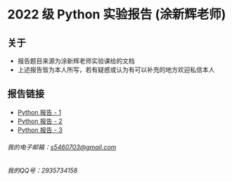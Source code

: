# 2022 级 Python 实验报告 (涂新辉老师)
## 关于
* 报告题目来源为涂新辉老师实验课给的文档
* 上述报告皆为本人所写，若有疑惑或认为有可以补充的地方欢迎私信本人

## 报告链接
* [Python 报告 - 1](https://blackishgreen33.github.io/CCNU-Python/001.html)
* [Python 报告 - 2](https://blackishgreen33.github.io/CCNU-Python/002.html)
* [Python 报告 - 3](https://blackishgreen33.github.io/CCNU-Python/003.html)

###### 我的电子邮箱：s5460703@gmail.com
###### 我的QQ号：2935734158
